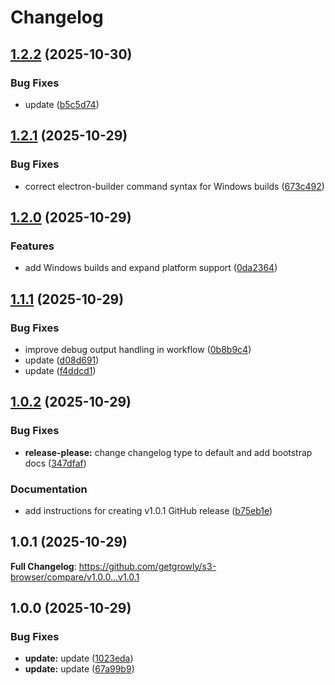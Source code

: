 # Changelog

## [1.2.2](https://github.com/getgrowly/s3-browser/compare/v1.2.1...v1.2.2) (2025-10-30)


### Bug Fixes

* update ([b5c5d74](https://github.com/getgrowly/s3-browser/commit/b5c5d742715447f688250f57e0104a15099007af))

## [1.2.1](https://github.com/getgrowly/s3-browser/compare/v1.2.0...v1.2.1) (2025-10-29)


### Bug Fixes

* correct electron-builder command syntax for Windows builds ([673c492](https://github.com/getgrowly/s3-browser/commit/673c492e521df724af2270eb5e0a6176dda6392c))

## [1.2.0](https://github.com/getgrowly/s3-browser/compare/v1.1.1...v1.2.0) (2025-10-29)


### Features

* add Windows builds and expand platform support ([0da2364](https://github.com/getgrowly/s3-browser/commit/0da23649e0d70329daa868fb8002d8c5451750a4))

## [1.1.1](https://github.com/getgrowly/s3-browser/compare/v1.1.0...v1.1.1) (2025-10-29)


### Bug Fixes

* improve debug output handling in workflow ([0b8b9c4](https://github.com/getgrowly/s3-browser/commit/0b8b9c4d7874dcb6868fc21025f684a0eb8831f6))
* update ([d08d691](https://github.com/getgrowly/s3-browser/commit/d08d691764d3abfee433c28ce4ac2295e5305544))
* update ([f4ddcd1](https://github.com/getgrowly/s3-browser/commit/f4ddcd11ed8ed945a2bd2566710d77a66da7544f))

## [1.0.2](https://github.com/getgrowly/s3-browser/compare/v1.0.1...v1.0.2) (2025-10-29)


### Bug Fixes

* **release-please:** change changelog type to default and add bootstrap docs ([347dfaf](https://github.com/getgrowly/s3-browser/commit/347dfafe034a024e850c6bbdebfa7592df122b1c))


### Documentation

* add instructions for creating v1.0.1 GitHub release ([b75eb1e](https://github.com/getgrowly/s3-browser/commit/b75eb1ec37ebc55fa9d74c6476cf035ca831b8b5))

## 1.0.1 (2025-10-29)

**Full Changelog**: https://github.com/getgrowly/s3-browser/compare/v1.0.0...v1.0.1

## 1.0.0 (2025-10-29)


### Bug Fixes

* **update:** update ([1023eda](https://github.com/getgrowly/s3-browser/commit/1023eda57f6e2c247c0da8479cebf062445ffcca))
* **update:** update ([67a99b9](https://github.com/getgrowly/s3-browser/commit/67a99b9296e0a74941b4a3de78dbe24ae230bc9c))
